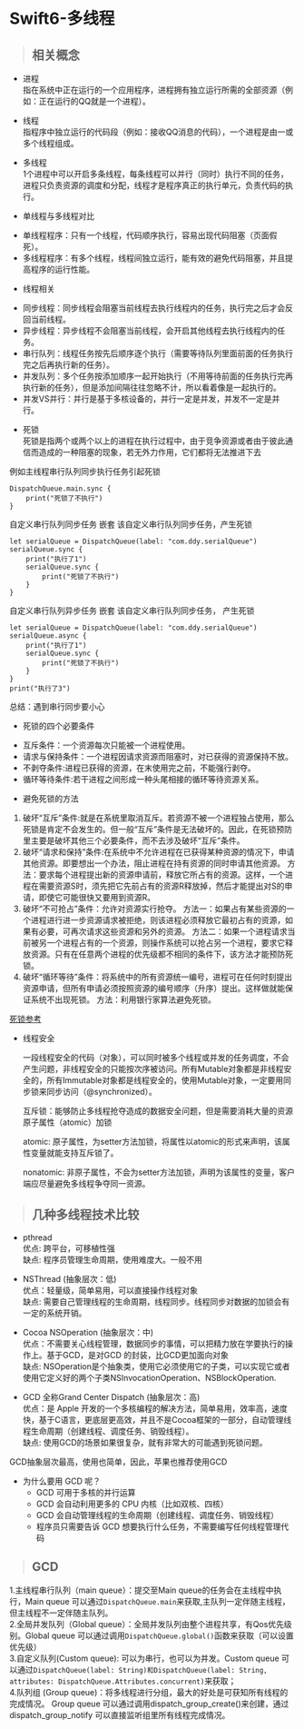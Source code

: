 # Swift6-多线程

> ## 相关概念

* 进程      
指在系统中正在运行的一个应用程序，进程拥有独立运行所需的全部资源（例如：正在运行的QQ就是一个进程）。

* 线程     
指程序中独立运行的代码段（例如：接收QQ消息的代码），一个进程是由一或多个线程组成。

* 多线程     
1个进程中可以开启多条线程，每条线程可以并行（同时）执行不同的任务，进程只负责资源的调度和分配，线程才是程序真正的执行单元，负责代码的执行。

* 单线程与多线程对比
 - 单线程程序：只有一个线程，代码顺序执行，容易出现代码阻塞（页面假死）。
 - 多线程程序：有多个线程，线程间独立运行，能有效的避免代码阻塞，并且提高程序的运行性能。

* 线程相关
 - 同步线程：同步线程会阻塞当前线程去执行线程内的任务，执行完之后才会反回当前线程。
 - 异步线程：异步线程不会阻塞当前线程，会开启其他线程去执行线程内的任务。
 - 串行队列：线程任务按先后顺序逐个执行（需要等待队列里面前面的任务执行完之后再执行新的任务）。
 - 并发队列：多个任务按添加顺序一起开始执行（不用等待前面的任务执行完再执行新的任务），但是添加间隔往往忽略不计，所以看着像是一起执行的。
 - 并发VS并行：并行是基于多核设备的，并行一定是并发，并发不一定是并行。

* 死锁     
死锁是指两个或两个以上的进程在执行过程中，由于竞争资源或者由于彼此通信而造成的一种阻塞的现象，若无外力作用，它们都将无法推进下去

例如主线程串行队列同步执行任务引起死锁     

```
DispatchQueue.main.sync {
	print("死锁了不执行")
}
```

自定义串行队列同步任务 嵌套 该自定义串行队列同步任务，产生死锁

```
let serialQueue = DispatchQueue(label: "com.ddy.serialQueue")
serialQueue.sync {
	print("执行了1")
	serialQueue.sync {
		print("死锁了不执行")
	}
}

```

自定义串行队列异步任务 嵌套 该自定义串行队列同步任务， 产生死锁

```
let serialQueue = DispatchQueue(label: "com.ddy.serialQueue")
serialQueue.async {
	print("执行了1")
	serialQueue.sync {
		print("死锁了不执行")
	}
}
print("执行了3")
```

总结：遇到串行同步要小心

* 死锁的四个必要条件

 - 互斥条件：一个资源每次只能被一个进程使用。
 - 请求与保持条件：一个进程因请求资源而阻塞时，对已获得的资源保持不放。
 - 不剥夺条件:进程已获得的资源，在末使用完之前，不能强行剥夺。
 - 循环等待条件:若干进程之间形成一种头尾相接的循环等待资源关系。

* 避免死锁的方法    
 1. 破坏“互斥”条件:就是在系统里取消互斥。若资源不被一个进程独占使用，那么死锁是肯定不会发生的。但一般“互斥”条件是无法破坏的。因此，在死锁预防里主要是破坏其他三个必要条件，而不去涉及破坏“互斥”条件。
 2. 破坏“请求和保持”条件:在系统中不允许进程在已获得某种资源的情况下，申请其他资源。即要想出一个办法，阻止进程在持有资源的同时申请其他资源。
方法：要求每个进程提出新的资源申请前，释放它所占有的资源。这样，一个进程在需要资源S时，须先把它先前占有的资源R释放掉，然后才能提出对S的申请，即使它可能很快又要用到资源R。
 3. 破坏“不可抢占”条件：允许对资源实行抢夺。
方法一：如果占有某些资源的一个进程进行进一步资源请求被拒绝，则该进程必须释放它最初占有的资源，如果有必要，可再次请求这些资源和另外的资源。
方法二：如果一个进程请求当前被另一个进程占有的一个资源，则操作系统可以抢占另一个进程，要求它释放资源。只有在任意两个进程的优先级都不相同的条件下，该方法才能预防死锁。
 4. 破坏“循环等待”条件：将系统中的所有资源统一编号，进程可在任何时刻提出资源申请，但所有申请必须按照资源的编号顺序（升序）提出。这样做就能保证系统不出现死锁。
方法：利用银行家算法避免死锁。

[死锁参考](https://blog.csdn.net/yanxiaolx/article/details/51944048)

* 线程安全    

	一段线程安全的代码（对象），可以同时被多个线程或并发的任务调度，不会产生问题，非线程安全的只能按次序被访问。所有Mutable对象都是非线程安全的，所有Immutable对象都是线程安全的，使用Mutable对象，一定要用同步锁来同步访问（@synchronized）。   
	  
	互斥锁：能够防止多线程抢夺造成的数据安全问题，但是需要消耗大量的资源    
原子属性（atomic）加锁    

	atomic: 原子属性，为setter方法加锁，将属性以atomic的形式来声明，该属性变量就能支持互斥锁了。 
	   
	nonatomic: 非原子属性，不会为setter方法加锁，声明为该属性的变量，客户端应尽量避免多线程争夺同一资源。    
	
> ##  几种多线程技术比较

* pthread   
优点: 跨平台，可移植性强   
缺点: 程序员管理生命周期，使用难度大。一般不用

* NSThread (抽象层次：低)     
优点：轻量级，简单易用，可以直接操作线程对象   
缺点: 需要自己管理线程的生命周期，线程同步。线程同步对数据的加锁会有一定的系统开销。

* Cocoa NSOperation (抽象层次：中)      
优点：不需要关心线程管理，数据同步的事情，可以把精力放在学要执行的操作上。基于GCD，是对GCD 的封装，比GCD更加面向对象    
缺点: NSOperation是个抽象类，使用它必须使用它的子类，可以实现它或者使用它定义好的两个子类NSInvocationOperation、NSBlockOperation.

* GCD 全称Grand Center Dispatch (抽象层次：高)      
优点：是 Apple 开发的一个多核编程的解决方法，简单易用，效率高，速度快，基于C语言，更底层更高效，并且不是Cocoa框架的一部分，自动管理线程生命周期（创建线程、调度任务、销毁线程）。    
缺点: 使用GCD的场景如果很复杂，就有非常大的可能遇到死锁问题。   

GCD抽象层次最高，使用也简单，因此，苹果也推荐使用GCD  

* 为什么要用 GCD 呢？
	- GCD 可用于多核的并行运算   
	- GCD 会自动利用更多的 CPU 内核（比如双核、四核）   
	- GCD 会自动管理线程的生命周期（创建线程、调度任务、销毁线程）   
	- 程序员只需要告诉 GCD 想要执行什么任务，不需要编写任何线程管理代码  

	
> ## GCD

1.主线程串行队列（main queue）：提交至Main queue的任务会在主线程中执行，Main queue 可以通过```DispatchQueue.main```来获取,主队列一定伴随主线程，但主线程不一定伴随主队列。    
2.全局并发队列（Global queue）：全局并发队列由整个进程共享，有Qos优先级别。Global queue 可以通过调用```DispatchQueue.global()```函数来获取（可以设置优先级）    
3.自定义队列(Custom queue): 可以为串行，也可以为并发。Custom queue 可以通过```DispatchQueue(label: String)和DispatchQueue(label: String, attributes: DispatchQueue.Attributes.concurrent)```来获取；   
4.队列组 (Group queue)：将多线程进行分组，最大的好处是可获知所有线程的完成情况。
Group queue 可以通过调用dispatch_group_create()来创建，通过dispatch_group_notify 可以直接监听组里所有线程完成情况。 